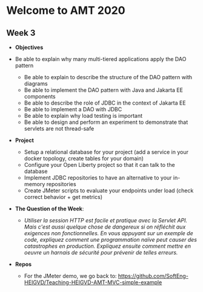 # Welcome to AMT 2020



## Week 3

* **Objectives**
* Be able to explain why many multi-tiered applications apply the DAO pattern
  * Be able to explain to describe the structure of the DAO pattern with diagrams
  * Be able to implement the DAO pattern with Java and Jakarta EE components
  * Be able to describe the role of JDBC in the context of Jakarta EE
  * Be able to implement a DAO with JDBC
  * Be able to explain why load testing is important
  * Be able to design and perform an experiment to demonstrate that servlets are not thread-safe
  
* **Project**

  * Setup a relational database for your project (add a service in your docker topology, create tables for your domain)
  * Configure your Open Liberty project so that it can talk to the database
  * Implement JDBC repositories to have an alternative to your in-memory repositories
  * Create JMeter scripts to evaluate your endpoints under load (check correct behavior + get metrics)
  
* **The Question of the Week**: 

  * *Utiliser la session HTTP est facile et pratique avec la Servlet API. Mais c'est aussi quelque chose de dangereux si on réfléchit aux exigences non fonctionnelles. En vous appuyant sur un exemple de code, expliquez comment une programmation naïve peut causer des catastrophes en production. Expliquez ensuite comment mettre en oeuvre un harnais de sécurité pour prévenir de telles erreurs.*

* **Repos**

  * For the JMeter demo, we go back to: https://github.com/SoftEng-HEIGVD/Teaching-HEIGVD-AMT-MVC-simple-example




